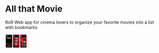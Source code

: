 # All that Movie

RoR Web app for cinema lovers to organize your favorite movies into a list with bookmarks

<img align="center" src="./allthatmovie.png" width="72px" />
